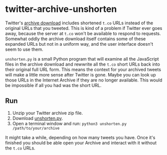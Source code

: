 # twitter-archive-unshorten

Twitter's [archive download](https://help.twitter.com/en/managing-your-account/how-to-download-your-twitter-archive) includes shortened `t.co` URLs instead of the original URLs that you tweeted. This is kind of a problem if Twitter ever goes away, because the server at `t.co` won't be available to respond to requests. Somewhat oddly the archive download itself contains some of these expanded URLs but not in a uniform way, and the user interface doesn't seem to use them.

`unshorten.py` is a small Python program that will examine all the JavaScript files in the archive download and rewwrite all the `t.co` short URLs back into their original full URL form. This means the context for your archived tweets will make a little more sense after Twitter is gone. Maybe you can look up those URLs in the Internet Archive if they are no longer available. This would be impossible if all you had was the short URL.

## Run

1. Unzip your Twitter archive zip file.
2. Download [unshorten.py](https://raw.githubusercontent.com/DocNow/twitter-archive-unshorten/main/unshorten.py).
3. Open a terminal window and run: `python3 unshorten.py /path/to/your/archive`

It might take a while, depending on how many tweets you have. Once it's
finished you should be able open your Archive and interact with it without the
`t.co` URLs.

